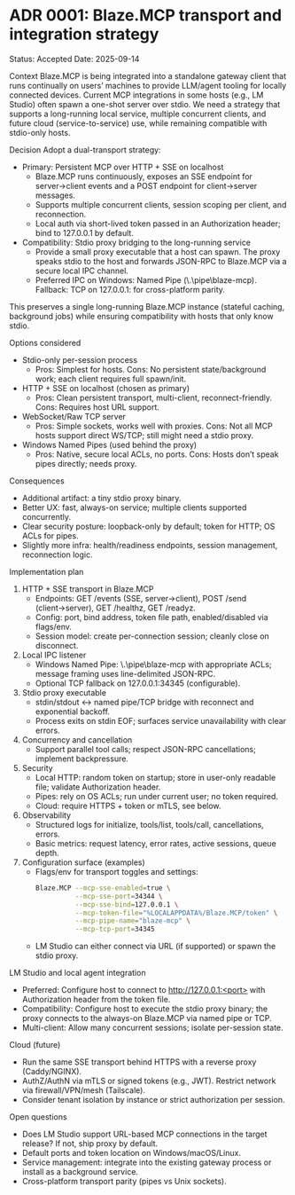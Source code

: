 # ADR 0001: Blaze.MCP transport and integration strategy

Status: Accepted
Date: 2025-09-14

Context
Blaze.MCP is being integrated into a standalone gateway client that runs continually on users’ machines to provide LLM/agent tooling for locally connected devices. Current MCP integrations in some hosts (e.g., LM Studio) often spawn a one-shot server over stdio. We need a strategy that supports a long-running local service, multiple concurrent clients, and future cloud (service-to-service) use, while remaining compatible with stdio-only hosts.

Decision
Adopt a dual-transport strategy:
- Primary: Persistent MCP over HTTP + SSE on localhost
  - Blaze.MCP runs continuously, exposes an SSE endpoint for server→client events and a POST endpoint for client→server messages.
  - Supports multiple concurrent clients, session scoping per client, and reconnection.
  - Local auth via short-lived token passed in an Authorization header; bind to 127.0.0.1 by default.
- Compatibility: Stdio proxy bridging to the long-running service
  - Provide a small proxy executable that a host can spawn. The proxy speaks stdio to the host and forwards JSON-RPC to Blaze.MCP via a secure local IPC channel.
  - Preferred IPC on Windows: Named Pipe (\\.\pipe\blaze-mcp). Fallback: TCP on 127.0.0.1:<port> for cross-platform parity.

This preserves a single long-running Blaze.MCP instance (stateful caching, background jobs) while ensuring compatibility with hosts that only know stdio.

Options considered
- Stdio-only per-session process
  - Pros: Simplest for hosts. Cons: No persistent state/background work; each client requires full spawn/init.
- HTTP + SSE on localhost (chosen as primary)
  - Pros: Clean persistent transport, multi-client, reconnect-friendly. Cons: Requires host URL support.
- WebSocket/Raw TCP server
  - Pros: Simple sockets, works well with proxies. Cons: Not all MCP hosts support direct WS/TCP; still might need a stdio proxy.
- Windows Named Pipes (used behind the proxy)
  - Pros: Native, secure local ACLs, no ports. Cons: Hosts don’t speak pipes directly; needs proxy.

Consequences
- Additional artifact: a tiny stdio proxy binary.
- Better UX: fast, always-on service; multiple clients supported concurrently.
- Clear security posture: loopback-only by default; token for HTTP; OS ACLs for pipes.
- Slightly more infra: health/readiness endpoints, session management, reconnection logic.

Implementation plan
1) HTTP + SSE transport in Blaze.MCP
   - Endpoints: GET /events (SSE, server→client), POST /send (client→server), GET /healthz, GET /readyz.
   - Config: port, bind address, token file path, enabled/disabled via flags/env.
   - Session model: create per-connection session; cleanly close on disconnect.
2) Local IPC listener
   - Windows Named Pipe: \\.\pipe\blaze-mcp with appropriate ACLs; message framing uses line-delimited JSON-RPC.
   - Optional TCP fallback on 127.0.0.1:34345 (configurable).
3) Stdio proxy executable
   - stdin/stdout ↔ named pipe/TCP bridge with reconnect and exponential backoff.
   - Process exits on stdin EOF; surfaces service unavailability with clear errors.
4) Concurrency and cancellation
   - Support parallel tool calls; respect JSON-RPC cancellations; implement backpressure.
5) Security
   - Local HTTP: random token on startup; store in user-only readable file; validate Authorization header.
   - Pipes: rely on OS ACLs; run under current user; no token required.
   - Cloud: require HTTPS + token or mTLS, see below.
6) Observability
   - Structured logs for initialize, tools/list, tools/call, cancellations, errors.
   - Basic metrics: request latency, error rates, active sessions, queue depth.
7) Configuration surface (examples)
   - Flags/env for transport toggles and settings:
     ```bash path=null start=null
     Blaze.MCP --mcp-sse-enabled=true \
               --mcp-sse-port=34344 \
               --mcp-sse-bind=127.0.0.1 \
               --mcp-token-file="%LOCALAPPDATA%/Blaze.MCP/token" \
               --mcp-pipe-name="blaze-mcp" \
               --mcp-tcp-port=34345
     ```
   - LM Studio can either connect via URL (if supported) or spawn the stdio proxy.

LM Studio and local agent integration
- Preferred: Configure host to connect to http://127.0.0.1:<port> with Authorization header from the token file.
- Compatibility: Configure host to execute the stdio proxy binary; the proxy connects to the always-on Blaze.MCP via named pipe or TCP.
- Multi-client: Allow many concurrent sessions; isolate per-session state.

Cloud (future)
- Run the same SSE transport behind HTTPS with a reverse proxy (Caddy/NGINX).
- AuthZ/AuthN via mTLS or signed tokens (e.g., JWT). Restrict network via firewall/VPN/mesh (Tailscale).
- Consider tenant isolation by instance or strict authorization per session.

Open questions
- Does LM Studio support URL-based MCP connections in the target release? If not, ship proxy by default.
- Default ports and token location on Windows/macOS/Linux.
- Service management: integrate into the existing gateway process or install as a background service.
- Cross-platform transport parity (pipes vs Unix sockets).
